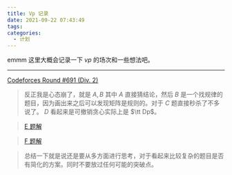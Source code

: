 ```yaml
---
title: Vp 记录
date: 2021-09-22 07:43:49
tags: 
categories: 
  - 计划
---
```


emmm 这里大概会记录一下 $vp$ 的场次和一些想法吧。

----

[Codeforces Round #691 (Div. 2)](https://codeforces.com/contest/1459/)

> 反正我是心态崩了，就是 $A, B$ 其中 $A$ 直接猜结论，然后 $B$ 是一个找规律的题目，因为画出来之后可以发现矩阵是规则的。对于 $C$ 题直接秒杀了不多说了。 $D$ 看起来是可撤销贪心实际上是 $\tt Dp$。

> [E 题解](https://blog.csdn.net/sharp_legendgod/article/details/120405455?spm=1001.2014.3001.5501)

> [F 题解](https://blog.csdn.net/sharp_legendgod/article/details/120405328?spm=1001.2014.3001.5501)

> 总结一下就是说还是要从多方面进行思考，对于看起来比较复杂的题目是否有简化的方案。同时不要放过任何可能的突破点。



